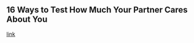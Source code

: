 ## 16 Ways to Test How Much Your Partner Cares About You

[link](https://www.psychologytoday.com/intl/blog/fulfillment-any-age/202102/16-ways-test-how-much-your-partner-cares-about-you)
